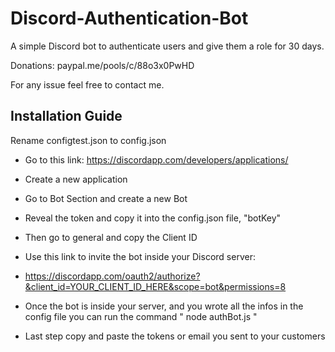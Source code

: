 # Discord-Authentication-Bot
A simple Discord bot to authenticate users and give them a role for 30 days.

Donations: paypal.me/pools/c/88o3x0PwHD

For any issue feel free to contact me.


## Installation Guide

Rename configtest.json to config.json

- Go to this link: https://discordapp.com/developers/applications/
- Create a new application 
- Go to Bot Section and create a new Bot
- Reveal the token and copy it into the config.json file, "botKey"
- Then go to general and copy the Client ID
- Use this link to invite the bot inside your Discord server: 
- https://discordapp.com/oauth2/authorize?&client_id=YOUR_CLIENT_ID_HERE&scope=bot&permissions=8

- Once the bot is inside your server, and you wrote all the infos in the config file you can run the command " node authBot.js "

- Last step copy and paste the tokens or email you sent to your customers
